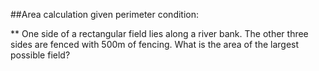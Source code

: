 ##Area calculation given perimeter condition:

** One side of a rectangular field lies along a river bank. The other three sides are fenced with 500m of fencing. What is the area of the largest possible field?
